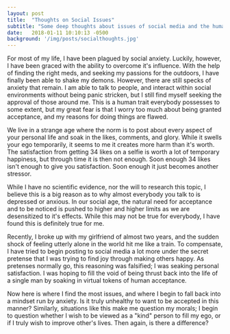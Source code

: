 ```yaml
---
layout: post
title:  "Thoughts on Social Issues"
subtitle: "Some deep thoughts about issues of social media and the human need for acceptance"
date:   2018-01-11 10:10:13 -0500
background: '/img/posts/socialthoughts.jpg'
---
```


For most of my life, I have been plagued by social anxiety.  Luckily, however, I have been graced with the ability to overcome it's influence.  With the help of finding the right meds, and seeking my passions for the outdoors, I have finally been able to shake my demons.  However, there are still specks of anxiety that remain.  I am able to talk to people, and interact within social environments without being panic stricken, but I still find myself seeking the approval of those around me.  This is a human trait everybody possesses to some extent, but my great fear is that I worry too much about being granted acceptance, and my reasons for doing things are flawed.  

We live in a strange age where the norm is to post about every aspect of your personal life and soak in the likes, comments, and glory.  While it swells your ego temporarily, it seems to me it creates more harm than it's worth.  The satisfaction from getting 34 likes on a selfie is worth a lot of temporary happiness, but through time it is then not enough.  Soon enough 34 likes isn't enough to give you satisfaction.  Soon enough it just becomes another stressor.

While I have no scientific evidence, nor the will to research this topic, I believe this is a big reason as to why almost everybody you talk to is depressed or anxious.  In our social age, the natural need for acceptance and to be noticed is pushed to higher and higher limits as we are desensitized to it's effects.  While this may not be true for everybody, I have found this is definitely true for me.

Recently, I broke up with my girlfriend of almost two years, and the sudden shock of feeling utterly alone in the world hit me like a train.  To compensate, I have tried to begin posting to social media a lot more under the secret pretense that I was trying to find joy through making others happy.  As pretenses normally go, this reasoning was falsified; I was seaking personal satisfaction.  I was hoping to fill the void of being thrust back into the life of a single man by soaking in virtual tokens of human acceptance.

Now here is where I find the most issues, and where I begin to fall back into a mindset run by anxiety.  Is it truly unhealthy to want to be accepted in this manner?  Similarly, situations like this make me question my morals; I begin to question whether I wish to be viewed as a "kind" person to fill my ego, or if I truly wish to improve other's lives.  Then again, is there a difference? 
